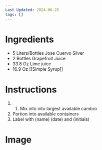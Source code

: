 ```yaml
---
Last Updated: 2024-06-25
tags: []
---
```


# Ingredients
- 5 Liters/Bottles Jose Cuervo Silver
- 2 Bottles Grapefruit Juice
- 33.8 Oz Lime juice
- 16.9 Oz [[Simple Syrup]]



# Instructions
1. 1. Mix into into largest available cambro
2. Portion into available containers
3. Label with (name) (date) and (initials)

# Image
